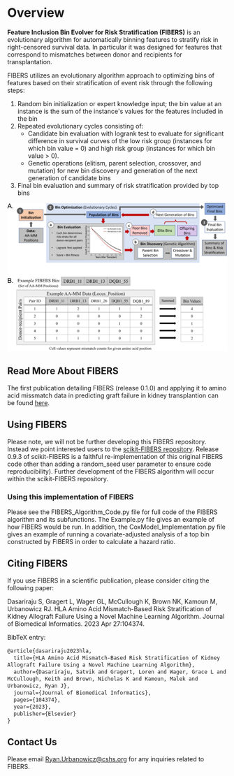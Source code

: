 # Overview
**Feature Inclusion Bin Evolver for Risk Stratification (FIBERS)** is an evolutionary algorithm for automatically binning features to stratify risk in right-censored survival data. In particular it was designed for features that correspond to mismatches between donor and recipients for transplantation.

FIBERS utilizes an evolutionary algorithm approach to optimizing bins of features based on their stratification of event risk through the following steps:

1) Random bin initialization or expert knowledge input; the bin value at an instance is the sum of the instance's values for the features included in the bin
2) Repeated evolutionary cycles consisting of:
   - Candidate bin evaluation with logrank test to evaluate for significant difference in survival curves of the low risk group (instances for which bin value = 0) and high risk group (instances for which bin value > 0).
   - Genetic operations (elitism, parent selection, crossover, and mutation) for new bin discovery and generation of the next generation of candidate bins
3) Final bin evaluation and summary of risk stratification provided by top bins

![alttext](https://github.com/UrbsLab/FIBERS/blob/main/Pictures/Figure%201%20.png?raw=true)

## Read More About FIBERS
The first publication detailing FIBERS (release 0.1.0) and applying it to amino acid missmatch data in predicting graft failure in kidney transplantion can be found [here](https://www.sciencedirect.com/science/article/abs/pii/S1532046423000953?casa_token=txUcZIBcNgMAAAAA:RMGojJf4fp6fMwu38OZRNwtA-1cv8p7eSl0AW9i2gHxvfjbVij-W_Z6qkdQC6YDIj1aU5d31pA).

## Using FIBERS
Please note, we will not be further developing this FIBERS repository. Instead we point interested users to the [scikit-FIBERS repository](https://github.com/UrbsLab/scikit-FIBERS). Release 0.9.3 of scikit-FIBERS is a faithful re-implementation of this original FIBERS code other than adding a random_seed user parameter to ensure code reproducibility). Further development of the FIBERS algorithm will occur within the scikit-FIBERS repository.

### Using this implementation of FIBERS
Please see the FIBERS_Algorithm_Code.py file for full code of the FIBERS algorithm and its subfunctions. The Example.py file gives an example of how FIBERS would be run. In addition, the CoxModel_Implementation.py file gives an example of running a covariate-adjusted analysis of a top bin constructed by FIBERS in order to calculate a hazard ratio.

## Citing FIBERS
If you use FIBERS in a scientific publication, please consider citing the following paper:

Dasariraju S, Gragert L, Wager GL, McCullough K, Brown NK, Kamoun M, Urbanowicz RJ. HLA Amino Acid Mismatch-Based Risk Stratification of Kidney Allograft Failure Using a Novel Machine Learning Algorithm. Journal of Biomedical Informatics. 2023 Apr 27:104374.

BibTeX entry:
```
@article{dasariraju2023hla,
  title={HLA Amino Acid Mismatch-Based Risk Stratification of Kidney Allograft Failure Using a Novel Machine Learning Algorithm},
  author={Dasariraju, Satvik and Gragert, Loren and Wager, Grace L and McCullough, Keith and Brown, Nicholas K and Kamoun, Malek and Urbanowicz, Ryan J},
  journal={Journal of Biomedical Informatics},
  pages={104374},
  year={2023},
  publisher={Elsevier}
}
```
## Contact Us
Please email Ryan.Urbanowicz@cshs.org for any inquiries related to FIBERS.
